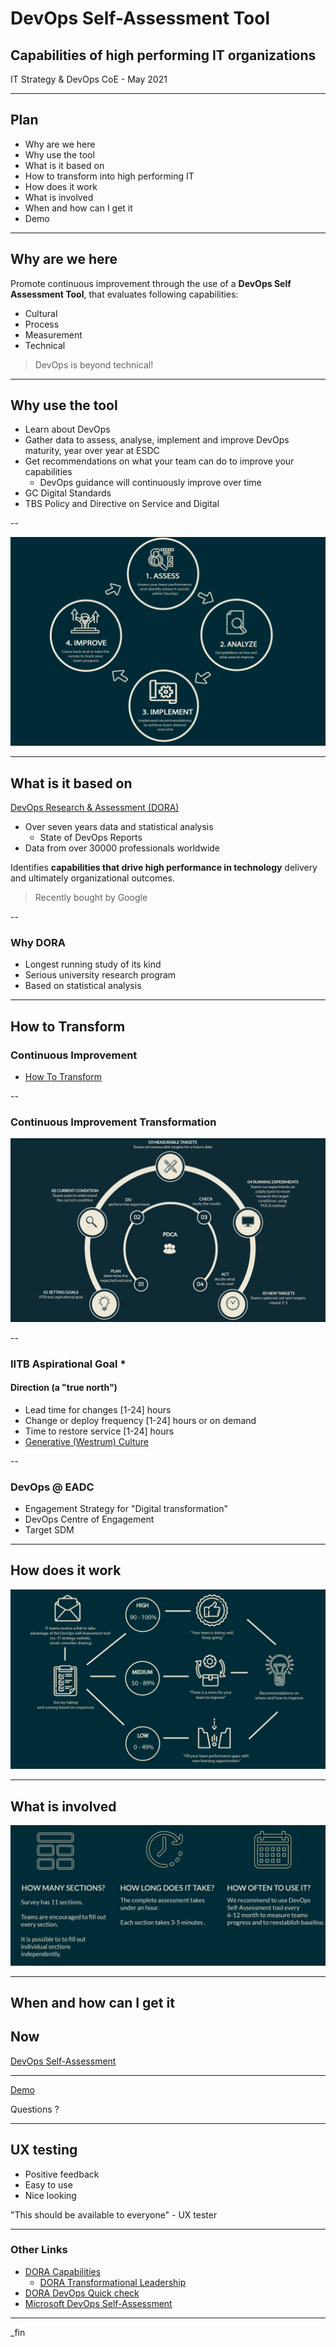 <!--markdownlint-disable MD033-->

# DevOps Self-Assessment Tool

## Capabilities of high performing IT organizations

IT Strategy & DevOps CoE - May 2021

---

## Plan

- Why are we here
- Why use the tool
- What is it based on
- How to transform into high performing IT
- How does it work
- What is involved
- When and how can I get it
- Demo

---

## Why are we here

Promote continuous improvement through the use of a **DevOps Self Assessment Tool**, that evaluates following capabilities:

- Cultural
- Process
- Measurement
- Technical

> DevOps is beyond technical!

---

## Why use the tool

- Learn about DevOps
- Gather data to assess, analyse, implement and improve DevOps maturity, year over year at ESDC
- Get recommendations on what your team can do to improve your capabilities
   - DevOps guidance will continuously improve over time
- GC Digital Standards
- TBS Policy and Directive on Service and Digital

--

<img src="assets/images/improvement_method.png" alt="The image demonstrates assessment process methodology flow. It has five steps. Step 1. Assess your team performance and identify where it stands within DevOps. Step 2. Analyze and get your guidelines on how and what areas to improve. Step 3. Implement recommendations to achieve team desired outcomes. Step 4. Improve which means come back and re-take the survey to track your team progress.">

---

## What is it based on

[DevOps Research & Assessment (DORA)](https://www.devops-research.com/research.html)

- Over seven years data and statistical analysis
  - State of DevOps Reports
- Data from over 30000 professionals worldwide

Identifies **capabilities that drive high performance in technology** delivery and ultimately organizational outcomes.

> Recently bought by Google

--

### Why DORA

- Longest running study of its kind
- Serious university research program
- Based on statistical analysis

---

## How to Transform

### Continuous Improvement

- [How To Transform](https://cloud.google.com/solutions/devops/devops-culture-transform)

--

### Continuous Improvement Transformation

<img src="assets/images/AssessmentTool1.png" alt="This image shows how to improve team transformation. There are five stages of improvement: 1. Setting goals - where IITB sets aspirational goal. 2. Current condition - where teams seek to understand the current condition. 3. Measurable targets - where teams set measurable targets for a future date. 4. Running experiments -where teams run experiments on a daily basis to move towards the target conditions, using PDCA (Plan, Do, Check, Act) method. 5. New targets - where teams capture, set new targets and going to repat the process 2-3 times. The image also demonstrates PDCA method. Plan - determine the expected outcome. Do - perform the experiment. Check- study the results. Act - decide what to do next.">

--

### IITB Aspirational Goal *

#### Direction (a "true north")

- Lead time for changes [1-24] hours
- Change or deploy frequency [1-24] hours or on demand
- Time to restore service [1-24] hours
- [Generative (Westrum) Culture](https://cloud.google.com/solutions/devops/devops-culture-westrum-organizational-culture)

--

### DevOps @ EADC

- Engagement Strategy for "Digital transformation"
- DevOps Centre of Engagement
- Target SDM

---

## How does it work

<img src="assets/images/Process.png" alt= "First, IT teams receive a link to take advantage of the DevOps Self-Assessment tool (example: IT Strategy website, email, coworker sharing. Then, the user is taking a survey after what it is scored based on responces. If the user scores high, which is 90-100%, the team is doing well. If the user scores medium, which is 50-89%, there is a room for the team to improve. If the user score low, which is 0-49%, the team needs to fill gaps with new learning opportunities. In all cases recommendations on where and how to improve will be provided. Finally, the user can save results.">

---

## What is involved

<img src="assets/images/sections.png" alt="The image shows how many sections has a survey. The survey has eveven sections. Teams are encouraged to fill out every section. It is possible to to fill out individual sections independently. How long does it take? The complete assessment takes under an hour. Each section takes 3-5 minutes. How often to use it? We recommend to use DevOps Self-Assessment tool every 6-12 month to measure teams progress and to reestablish baseline.">

---

## When and how can I get it

## Now

[DevOps Self-Assessment](https://sara-sabr.github.io/auto-evaluation-devops-self-assessment/)

---

[Demo](https://sara-sabr.github.io/auto-evaluation-devops-self-assessment/)

Questions ?

---

## UX testing

- Positive feedback
- Easy to use
- Nice looking

"This should be available to everyone" - UX tester

---

### Other Links

- [DORA Capabilities](https://cloud.google.com/solutions/devops/capabilities)
  - [DORA Transformational Leadership](https://cloud.google.com/solutions/devops/devops-culture-transformational-leadership)
- [DORA DevOps Quick check](https://www.devops-research.com/quickcheck.html)
- [Microsoft DevOps Self-Assessment](https://devopsassessment.net/)

---

_fin
